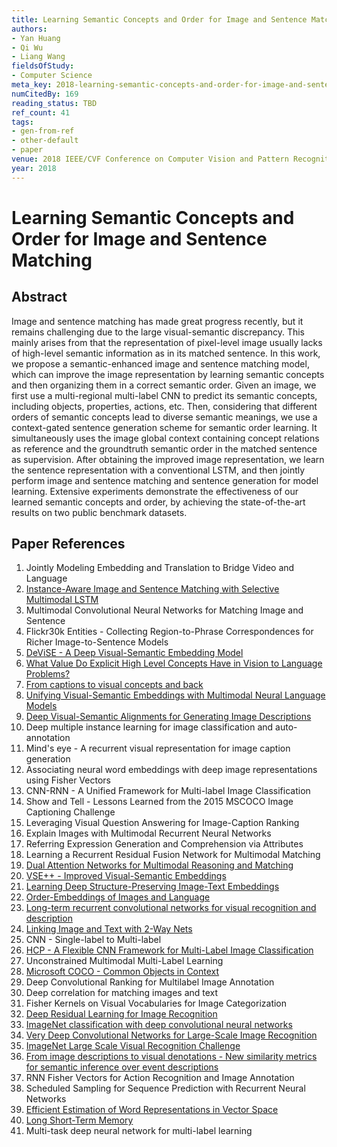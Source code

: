 ```yaml
---
title: Learning Semantic Concepts and Order for Image and Sentence Matching
authors:
- Yan Huang
- Qi Wu
- Liang Wang
fieldsOfStudy:
- Computer Science
meta_key: 2018-learning-semantic-concepts-and-order-for-image-and-sentence-matching
numCitedBy: 169
reading_status: TBD
ref_count: 41
tags:
- gen-from-ref
- other-default
- paper
venue: 2018 IEEE/CVF Conference on Computer Vision and Pattern Recognition
year: 2018
---
```


# Learning Semantic Concepts and Order for Image and Sentence Matching

## Abstract

Image and sentence matching has made great progress recently, but it remains challenging due to the large visual-semantic discrepancy. This mainly arises from that the representation of pixel-level image usually lacks of high-level semantic information as in its matched sentence. In this work, we propose a semantic-enhanced image and sentence matching model, which can improve the image representation by learning semantic concepts and then organizing them in a correct semantic order. Given an image, we first use a multi-regional multi-label CNN to predict its semantic concepts, including objects, properties, actions, etc. Then, considering that different orders of semantic concepts lead to diverse semantic meanings, we use a context-gated sentence generation scheme for semantic order learning. It simultaneously uses the image global context containing concept relations as reference and the groundtruth semantic order in the matched sentence as supervision. After obtaining the improved image representation, we learn the sentence representation with a conventional LSTM, and then jointly perform image and sentence matching and sentence generation for model learning. Extensive experiments demonstrate the effectiveness of our learned semantic concepts and order, by achieving the state-of-the-art results on two public benchmark datasets.

## Paper References

1. Jointly Modeling Embedding and Translation to Bridge Video and Language
2. [Instance-Aware Image and Sentence Matching with Selective Multimodal LSTM](2017-instance-aware-image-and-sentence-matching-with-selective-multimodal-lstm)
3. Multimodal Convolutional Neural Networks for Matching Image and Sentence
4. Flickr30k Entities - Collecting Region-to-Phrase Correspondences for Richer Image-to-Sentence Models
5. [DeViSE - A Deep Visual-Semantic Embedding Model](2013-devise-a-deep-visual-semantic-embedding-model)
6. [What Value Do Explicit High Level Concepts Have in Vision to Language Problems?](2016-what-value-do-explicit-high-level-concepts-have-in-vision-to-language-problems)
7. [From captions to visual concepts and back](2015-from-captions-to-visual-concepts-and-back)
8. [Unifying Visual-Semantic Embeddings with Multimodal Neural Language Models](2014-unifying-visual-semantic-embeddings-with-multimodal-neural-language-models)
9. [Deep Visual-Semantic Alignments for Generating Image Descriptions](2017-deep-visual-semantic-alignments-for-generating-image-descriptions)
10. Deep multiple instance learning for image classification and auto-annotation
11. Mind's eye - A recurrent visual representation for image caption generation
12. Associating neural word embeddings with deep image representations using Fisher Vectors
13. CNN-RNN - A Unified Framework for Multi-label Image Classification
14. Show and Tell - Lessons Learned from the 2015 MSCOCO Image Captioning Challenge
15. Leveraging Visual Question Answering for Image-Caption Ranking
16. Explain Images with Multimodal Recurrent Neural Networks
17. Referring Expression Generation and Comprehension via Attributes
18. Learning a Recurrent Residual Fusion Network for Multimodal Matching
19. [Dual Attention Networks for Multimodal Reasoning and Matching](2017-dual-attention-networks-for-multimodal-reasoning-and-matching)
20. [VSE++ - Improved Visual-Semantic Embeddings](2017-vse-improved-visual-semantic-embeddings)
21. [Learning Deep Structure-Preserving Image-Text Embeddings](2016-learning-deep-structure-preserving-image-text-embeddings)
22. [Order-Embeddings of Images and Language](2016-order-embeddings-of-images-and-language)
23. [Long-term recurrent convolutional networks for visual recognition and description](2015-long-term-recurrent-convolutional-networks-for-visual-recognition-and-description)
24. [Linking Image and Text with 2-Way Nets](2017-linking-image-and-text-with-2-way-nets)
25. CNN - Single-label to Multi-label
26. [HCP - A Flexible CNN Framework for Multi-Label Image Classification](2016-hcp-a-flexible-cnn-framework-for-multi-label-image-classification)
27. Unconstrained Multimodal Multi-Label Learning
28. [Microsoft COCO - Common Objects in Context](2014-microsoft-coco-common-objects-in-context)
29. Deep Convolutional Ranking for Multilabel Image Annotation
30. Deep correlation for matching images and text
31. Fisher Kernels on Visual Vocabularies for Image Categorization
32. [Deep Residual Learning for Image Recognition](2016-deep-residual-learning-for-image-recognition)
33. [ImageNet classification with deep convolutional neural networks](2012-imagenet-classification-with-deep-convolutional-neural-networks)
34. [Very Deep Convolutional Networks for Large-Scale Image Recognition](2015-very-deep-convolutional-networks-for-large-scale-image-recognition)
35. [ImageNet Large Scale Visual Recognition Challenge](2015-imagenet-large-scale-visual-recognition-challenge)
36. [From image descriptions to visual denotations - New similarity metrics for semantic inference over event descriptions](2014-from-image-descriptions-to-visual-denotations-new-similarity-metrics-for-semantic-inference-over-event-descriptions)
37. RNN Fisher Vectors for Action Recognition and Image Annotation
38. Scheduled Sampling for Sequence Prediction with Recurrent Neural Networks
39. [Efficient Estimation of Word Representations in Vector Space](2013-efficient-estimation-of-word-representations-in-vector-space)
40. [Long Short-Term Memory](1997-long-short-term-memory)
41. Multi-task deep neural network for multi-label learning
